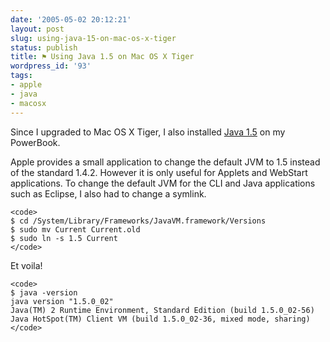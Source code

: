 ```yaml
---
date: '2005-05-02 20:12:21'
layout: post
slug: using-java-15-on-mac-os-x-tiger
status: publish
title: ⚑ Using Java 1.5 on Mac OS X Tiger
wordpress_id: '93'
tags:
- apple
- java
- macosx
---
```


Since I upgraded to Mac OS X Tiger, I also installed [Java 1.5](http://www.apple.com/support/downloads/java2se50release1.html) on my PowerBook.

Apple provides a small application to change the default JVM to 1.5 instead of the standard 1.4.2. However it is only useful for Applets and WebStart applications.
To change the default JVM for the CLI and Java applications such as Eclipse, I also had to change a symlink.

    
    <code>
    $ cd /System/Library/Frameworks/JavaVM.framework/Versions
    $ sudo mv Current Current.old
    $ sudo ln -s 1.5 Current
    </code>



Et voila!


    
    <code>
    $ java -version
    java version "1.5.0_02"
    Java(TM) 2 Runtime Environment, Standard Edition (build 1.5.0_02-56)
    Java HotSpot(TM) Client VM (build 1.5.0_02-36, mixed mode, sharing)
    </code>
